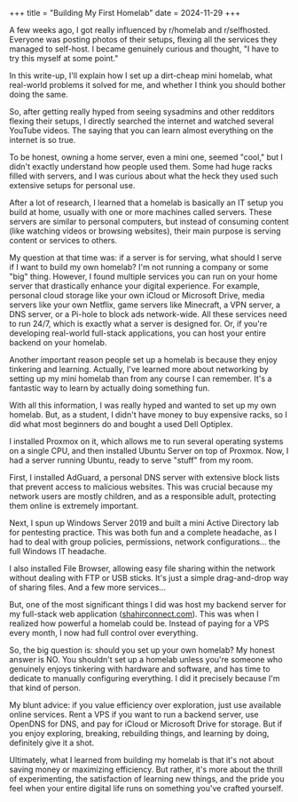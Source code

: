 +++
title = "Building My First Homelab"
date = 2024-11-29
+++

A few weeks ago, I got really influenced by r/homelab and r/selfhosted. Everyone was posting photos of their setups, flexing all the services they managed to self-host. I became genuinely curious and thought, "I have to try this myself at some point."

In this write-up, I'll explain how I set up a dirt-cheap mini homelab, what real-world problems it solved for me, and whether I think you should bother doing the same.

So, after getting really hyped from seeing sysadmins and other redditors flexing their setups, I directly searched the internet and watched several YouTube videos. The saying that you can learn almost everything on the internet is so true.

To be honest, owning a home server, even a mini one, seemed "cool," but I didn't exactly understand how people used them. Some had huge racks filled with servers, and I was curious about what the heck they used such extensive setups for personal use.

After a lot of research, I learned that a homelab is basically an IT setup you build at home, usually with one or more machines called servers. These servers are similar to personal computers, but instead of consuming content (like watching videos or browsing websites), their main purpose is serving content or services to others.

My question at that time was: if a server is for serving, what should I serve if I want to build my own homelab? I'm not running a company or some "big" thing. However, I found multiple services you can run on your home server that drastically enhance your digital experience. For example, personal cloud storage like your own iCloud or Microsoft Drive, media servers like your own Netflix, game servers like Minecraft, a VPN server, a DNS server, or a Pi-hole to block ads network-wide. All these services need to run 24/7, which is exactly what a server is designed for. Or, if you're developing real-world full-stack applications, you can host your entire backend on your homelab.

Another important reason people set up a homelab is because they enjoy tinkering and learning. Actually, I've learned more about networking by setting up my mini homelab than from any course I can remember. It's a fantastic way to learn by actually doing something fun.

With all this information, I was really hyped and wanted to set up my own homelab. But, as a student, I didn't have money to buy expensive racks, so I did what most beginners do and bought a used Dell Optiplex.

I installed Proxmox on it, which allows me to run several operating systems on a single CPU, and then installed Ubuntu Server on top of Proxmox. Now, I had a server running Ubuntu, ready to serve "stuff" from my room.

First, I installed AdGuard, a personal DNS server with extensive block lists that prevent access to malicious websites. This was crucial because my network users are mostly children, and as a responsible adult, protecting them online is extremely important.

Next, I spun up Windows Server 2019 and built a mini Active Directory lab for pentesting practice. This was both fun and a complete headache, as I had to deal with group policies, permissions, network configurations... the full Windows IT headache.

I also installed File Browser, allowing easy file sharing within the network without dealing with FTP or USB sticks. It's just a simple drag-and-drop way of sharing files. And a few more services...

But, one of the most significant things I did was host my backend server for my full-stack web application ([shahirconnect.com](http://shahirconnect.com/)). This was when I realized how powerful a homelab could be. Instead of paying for a VPS every month, I now had full control over everything.

So, the big question is: should you set up your own homelab? My honest answer is NO. You shouldn't set up a homelab unless you're someone who genuinely enjoys tinkering with hardware and software, and has time to dedicate to manually configuring everything. I did it precisely because I'm that kind of person.

My blunt advice: if you value efficiency over exploration, just use available online services. Rent a VPS if you want to run a backend server, use OpenDNS for DNS, and pay for iCloud or Microsoft Drive for storage. But if you enjoy exploring, breaking, rebuilding things, and learning by doing, definitely give it a shot.

Ultimately, what I learned from building my homelab is that it's not about saving money or maximizing efficiency. But rather, it's more about the thrill of experimenting, the satisfaction of learning new things, and the pride you feel when your entire digital life runs on something you've crafted yourself.
